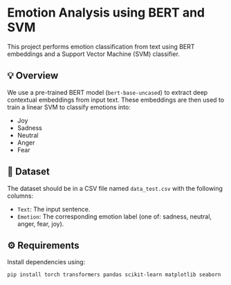 # Emotion Analysis using BERT and SVM

This project performs emotion classification from text using BERT embeddings and a Support Vector Machine (SVM) classifier.

## 💡 Overview

We use a pre-trained BERT model (`bert-base-uncased`) to extract deep contextual embeddings from input text. These embeddings are then used to train a linear SVM to classify emotions into:

- Joy
- Sadness
- Neutral
- Anger
- Fear

## 📁 Dataset

The dataset should be in a CSV file named `data_test.csv` with the following columns:

- `Text`: The input sentence.
- `Emotion`: The corresponding emotion label (one of: sadness, neutral, anger, fear, joy).

## ⚙️ Requirements

Install dependencies using:

```bash
pip install torch transformers pandas scikit-learn matplotlib seaborn


